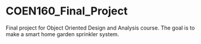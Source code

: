 # COEN160_Final_Project
Final project for Object Oriented Design and Analysis course. The goal is to make a smart home garden sprinkler system.
